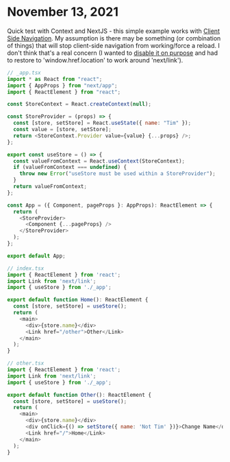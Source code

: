# November 13, 2021

Quick test with Context and NextJS - this simple example works with [Client Side Navigation](https://nextjs.org/learn/basics/navigate-between-pages/client-side). My assumption is there may be something (or combination of things) that will stop client-side navigation from working/force a reload. I don't think that's a real concern (I wanted to [disable it on purpose](https://tjaddison.com/blog/2020/06/password-protect-a-nextjs-site-deployed-to-vercel/) and had to restore to 'window.href.location' to work around 'next/link').

```javascript
// _app.tsx
import * as React from "react";
import { AppProps } from "next/app";
import { ReactElement } from "react";

const StoreContext = React.createContext(null);

const StoreProvider = (props) => {
  const [store, setStore] = React.useState({ name: "Tim" });
  const value = [store, setStore];
  return <StoreContext.Provider value={value} {...props} />;
};

export const useStore = () => {
  const valueFromContext = React.useContext(StoreContext);
  if (valueFromContext === undefined) {
    throw new Error("useStore must be used within a StoreProvider");
  }
  return valueFromContext;
};

const App = ({ Component, pageProps }: AppProps): ReactElement => {
  return (
    <StoreProvider>
      <Component {...pageProps} />
    </StoreProvider>
  );
};

export default App;

// index.tsx
import { ReactElement } from 'react';
import Link from 'next/link';
import { useStore } from './_app';

export default function Home(): ReactElement {
  const [store, setStore] = useStore();
  return (
    <main>
      <div>{store.name}</div>
      <Link href="/other">Other</Link>
    </main>
  );
}

// other.tsx
import { ReactElement } from 'react';
import Link from 'next/link';
import { useStore } from './_app';

export default function Other(): ReactElement {
  const [store, setStore] = useStore();
  return (
    <main>
      <div>{store.name}</div>
      <div onClick={() => setStore({ name: 'Not Tim' })}>Change Name</div>
      <Link href="/">Home</Link>
    </main>
  );
}

```
